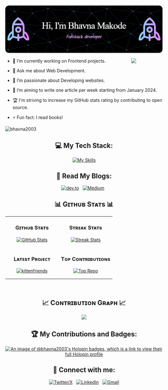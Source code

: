 <div align="center">
  
![Hi there 👋 I'm Bhavna Makode](assets/github-header-image.png)

</div>

<!--owl image-->
<div>
  <img align="right" width="20%" src="https://owlbertsio-resized.s3.amazonaws.com/Popper.psd.full.png">
</div>

+ 🔭 I’m currently working on Frontend projects.
- 💬 Ask me about Web Development.
* 🌱 I’m passionate about Developing websites.
- 📝 I’m aiming to write one article per week starting from January 2024.
+ 🏆 I'm striving to increase my GitHub stats rating by contributing to open source.
* ⚡ Fun fact: I read books!

<!--Profile Count Badge-->
<p align="left">
  <img src="https://komarev.com/ghpvc/?username=bhavna2003&label=Profile%20views&color=770677&style=for-the-badge&logo=star" alt="bhavna2003" style="padding-right:20px;" />
</p>

<div align="center">
  
## 💻 My Tech Stack:

[![My Skills](https://skillicons.dev/icons?i=js,react,html,css,tailwind,nodejs,express,firebase,cpp)](https://skillicons.dev)

## 📖 Read My Blogs:

<p>
    <a target="_blank"href="https://dev.to/bhavna2003"><img alt="dev.to" src="https://img.shields.io/badge/dev.to-0A0A0A?style=for-the-badge&logo=dev.to&logoColor=white" /></a>&nbsp;&nbsp;
    <a target="_blank"href="https://medium.com/@bhavnamakode20"><img alt="Medium" src="https://img.shields.io/badge/Medium-12100E?style=for-the-badge&logo=medium&logoColor=white" /></a>&nbsp;&nbsp;
</p>

<!--Github stats Table--> 
<h2 align="center">📊 Gɪᴛʜᴜʙ Sᴛᴀᴛs 📊</h2>

<table width="100%">
  <tr>
     <td width="50%">
      <h3 align="center"><strong>Gɪᴛʜᴜʙ Sᴛᴀᴛs</strong></h3>
      <p align="center">
        <a href="https://github.com/bhavna2003">
          <img align="center" src="https://github-readme-stats.vercel.app/api?username=bhavna2003&count_private=true&show_icons=true&theme=nightowl" alt="GitHub Stats" />
        </a>
      </p>
    </td>
    <td width="50%">
      <h3 align="center"><strong>Sᴛʀᴇᴀᴋ Sᴛᴀᴛs</strong></h3>
      <p align="center">
        <a href="https://github.com/bhavna2003">
          <img align="center" src="https://streak-stats.demolab.com?user=bhavna2003&theme=nightowl" alt="Streak Stats" />
        </a>
         </p>
    </td>
  </tr>
  <tr>
    <td width="50%">
      <h3 align="center"><strong>Lᴀᴛᴇsᴛ Pʀᴏᴊᴇᴄᴛ</strong></h3>
      <p align="center">
        <a href="https://github.com/bhavna2003/kittenfriends">
          <img align="center" width="470" src="https://github-readme-stats.vercel.app/api/pin/?username=bhavna2003&repo=kittenfriends&theme=nightowl&show_owner=true" alt="kittenfriends" />
        </a>
      </p>
    </td>
    <td width="50%">
      <h3 align="center"><strong>Tᴏᴘ Cᴏɴᴛʀɪʙᴜᴛɪᴏɴs</strong></h3>
      <p align="center">
        <a href="https://github.com/bhavna2003">
          <img align="center" src="https://github-contributor-stats.vercel.app/api?username=bhavna2003&limit=3&theme=nightowl&show_owner=true&combine_all_yearly_contributions=true" alt="Top Repo" />
        </a>
      </p>
    </td>
  </tr>
  </table>
<br />

<!--Contribution Graph-->
## 📈 Cᴏɴᴛʀɪʙᴜᴛɪᴏɴ Gʀᴀᴘʜ 📈

<img src="https://github-readme-activity-graph.vercel.app/graph?username=bhavna2003&bg_color=011627&color=79d3c3&line=c792ea&point=ffeb95&area=true&hide_border=false" border-radius="15">

## 🏆 My Contributions and Badges:

[![An image of @bhavna2003's Holopin badges, which is a link to view their full Holopin profile](https://holopin.me/bhavna2003)](https://holopin.io/@bhavna2003)

## 🤝 Connect with me:

[![Twitter/X](https://skillicons.dev/icons?i=twitter)](https://twitter.com/Bhavna_makode) &nbsp;
[![LinkedIn](https://skillicons.dev/icons?i=linkedin)](https://www.linkedin.com/in/bhavna-makode-6216ba244/) &nbsp;
[![Gmail](https://skillicons.dev/icons?i=gmail)](mailto:bhavnamakode20@gmail.com?subject=Hello%20Bhavna,%20From%20Github)

</div>
